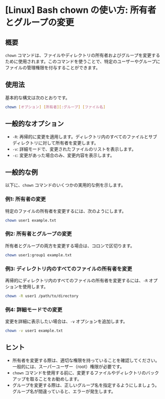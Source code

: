 # [Linux] Bash chown の使い方: 所有者とグループの変更

## 概要
`chown` コマンドは、ファイルやディレクトリの所有者およびグループを変更するために使用されます。このコマンドを使うことで、特定のユーザーやグループにファイルの管理権限を付与することができます。

## 使用法
基本的な構文は次のとおりです。

```bash
chown [オプション] [所有者][:グループ] [ファイル名]
```

## 一般的なオプション
- `-R`: 再帰的に変更を適用します。ディレクトリ内のすべてのファイルとサブディレクトリに対して所有者を変更します。
- `-v`: 詳細モードで、変更されたファイルのリストを表示します。
- `-c`: 変更があった場合のみ、変更内容を表示します。

## 一般的な例
以下に、`chown` コマンドのいくつかの実用的な例を示します。

### 例1: 所有者の変更
特定のファイルの所有者を変更するには、次のようにします。

```bash
chown user1 example.txt
```

### 例2: 所有者とグループの変更
所有者とグループの両方を変更する場合は、コロンで区切ります。

```bash
chown user1:group1 example.txt
```

### 例3: ディレクトリ内のすべてのファイルの所有者を変更
再帰的にディレクトリ内のすべてのファイルの所有者を変更するには、`-R` オプションを使用します。

```bash
chown -R user1 /path/to/directory
```

### 例4: 詳細モードでの変更
変更を詳細に表示したい場合は、`-v` オプションを追加します。

```bash
chown -v user1 example.txt
```

## ヒント
- 所有者を変更する際は、適切な権限を持っていることを確認してください。一般的には、スーパーユーザー（root）権限が必要です。
- `chown` コマンドを使用する前に、変更するファイルやディレクトリのバックアップを取ることをお勧めします。
- グループを変更する際は、正しいグループ名を指定するようにしましょう。グループ名が間違っていると、エラーが発生します。
